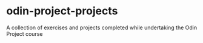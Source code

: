 # odin-project-projects
A collection of exercises and projects completed while undertaking the Odin Project course
